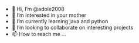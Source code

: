 - 👋 Hi, I’m @adole2008
- 👀 I’m interested in your mother
- 🌱 I’m currently learning java and python
- 💞️ I’m looking to collaborate on interesting projects
- 📫 How to reach me ...

<!---
adole2008/adole2008 is a ✨ special ✨ repository because its `README.md` (this file) appears on your GitHub profile.
You can click the Preview link to take a look at your changes.
--->
